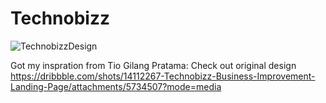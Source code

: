 # Technobizz

![TechnobizzDesign](https://user-images.githubusercontent.com/55911769/106607221-1ea9fa80-6574-11eb-80b0-f30818f11412.png)

Got my inspration from Tio Gilang Pratama: Check out original design  https://dribbble.com/shots/14112267-Technobizz-Business-Improvement-Landing-Page/attachments/5734507?mode=media
